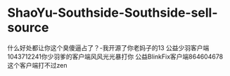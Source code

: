 # ShaoYu-Southside-Southside-sell-source
什么好处都让你这个臭傻逼占了？-我开源了你老妈子的13
公益少羽客户端1043712241你少羽爹的客户端风风光光暴打你
公益BlinkFix客户端864604678这个客户端打不过zen
